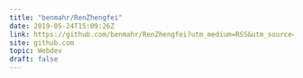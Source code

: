 ```yaml
---
title: "benmahr/RenZhengfei"
date: 2019-05-24T15:09:26Z
link: https://github.com/benmahr/RenZhengfei?utm_medium=RSS&utm_source=hune
site: github.com
topic: Webdev
draft: false
---
```

